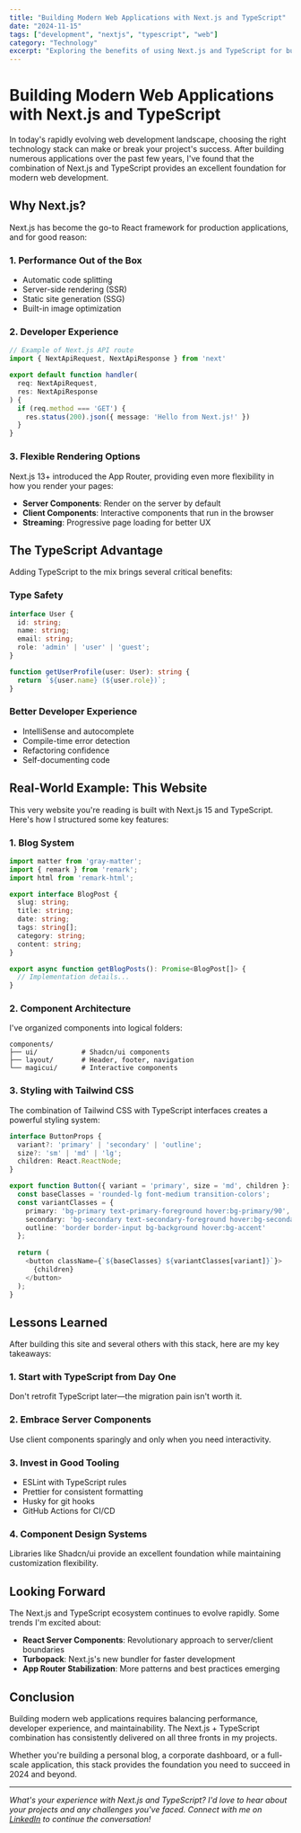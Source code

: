 ```yaml
---
title: "Building Modern Web Applications with Next.js and TypeScript"
date: "2024-11-15"
tags: ["development", "nextjs", "typescript", "web"]
category: "Technology"
excerpt: "Exploring the benefits of using Next.js and TypeScript for building scalable, maintainable web applications in 2024."
---
```


# Building Modern Web Applications with Next.js and TypeScript

In today's rapidly evolving web development landscape, choosing the right technology stack can make or break your project's success. After building numerous applications over the past few years, I've found that the combination of Next.js and TypeScript provides an excellent foundation for modern web development.

## Why Next.js?

Next.js has become the go-to React framework for production applications, and for good reason:

### 1. **Performance Out of the Box**
- Automatic code splitting
- Server-side rendering (SSR)
- Static site generation (SSG)
- Built-in image optimization

### 2. **Developer Experience**
```typescript
// Example of Next.js API route
import { NextApiRequest, NextApiResponse } from 'next'

export default function handler(
  req: NextApiRequest,
  res: NextApiResponse
) {
  if (req.method === 'GET') {
    res.status(200).json({ message: 'Hello from Next.js!' })
  }
}
```

### 3. **Flexible Rendering Options**
Next.js 13+ introduced the App Router, providing even more flexibility in how you render your pages:

- **Server Components**: Render on the server by default
- **Client Components**: Interactive components that run in the browser
- **Streaming**: Progressive page loading for better UX

## The TypeScript Advantage

Adding TypeScript to the mix brings several critical benefits:

### Type Safety
```typescript
interface User {
  id: string;
  name: string;
  email: string;
  role: 'admin' | 'user' | 'guest';
}

function getUserProfile(user: User): string {
  return `${user.name} (${user.role})`;
}
```

### Better Developer Experience
- IntelliSense and autocomplete
- Compile-time error detection
- Refactoring confidence
- Self-documenting code

## Real-World Example: This Website

This very website you're reading is built with Next.js 15 and TypeScript. Here's how I structured some key features:

### 1. **Blog System**
```typescript
import matter from 'gray-matter';
import { remark } from 'remark';
import html from 'remark-html';

export interface BlogPost {
  slug: string;
  title: string;
  date: string;
  tags: string[];
  category: string;
  content: string;
}

export async function getBlogPosts(): Promise<BlogPost[]> {
  // Implementation details...
}
```

### 2. **Component Architecture**
I've organized components into logical folders:
```
components/
├── ui/           # Shadcn/ui components
├── layout/       # Header, footer, navigation
└── magicui/      # Interactive components
```

### 3. **Styling with Tailwind CSS**
The combination of Tailwind CSS with TypeScript interfaces creates a powerful styling system:

```typescript
interface ButtonProps {
  variant?: 'primary' | 'secondary' | 'outline';
  size?: 'sm' | 'md' | 'lg';
  children: React.ReactNode;
}

export function Button({ variant = 'primary', size = 'md', children }: ButtonProps) {
  const baseClasses = 'rounded-lg font-medium transition-colors';
  const variantClasses = {
    primary: 'bg-primary text-primary-foreground hover:bg-primary/90',
    secondary: 'bg-secondary text-secondary-foreground hover:bg-secondary/90',
    outline: 'border border-input bg-background hover:bg-accent'
  };
  
  return (
    <button className={`${baseClasses} ${variantClasses[variant]}`}>
      {children}
    </button>
  );
}
```

## Lessons Learned

After building this site and several others with this stack, here are my key takeaways:

### 1. **Start with TypeScript from Day One**
Don't retrofit TypeScript later—the migration pain isn't worth it.

### 2. **Embrace Server Components**
Use client components sparingly and only when you need interactivity.

### 3. **Invest in Good Tooling**
- ESLint with TypeScript rules
- Prettier for consistent formatting  
- Husky for git hooks
- GitHub Actions for CI/CD

### 4. **Component Design Systems**
Libraries like Shadcn/ui provide an excellent foundation while maintaining customization flexibility.

## Looking Forward

The Next.js and TypeScript ecosystem continues to evolve rapidly. Some trends I'm excited about:

- **React Server Components**: Revolutionary approach to server/client boundaries
- **Turbopack**: Next.js's new bundler for faster development
- **App Router Stabilization**: More patterns and best practices emerging

## Conclusion

Building modern web applications requires balancing performance, developer experience, and maintainability. The Next.js + TypeScript combination has consistently delivered on all three fronts in my projects.

Whether you're building a personal blog, a corporate dashboard, or a full-scale application, this stack provides the foundation you need to succeed in 2024 and beyond.

---

*What's your experience with Next.js and TypeScript? I'd love to hear about your projects and any challenges you've faced. Connect with me on [LinkedIn](https://www.linkedin.com/in/jeff-weisman-050a322b/) to continue the conversation!*